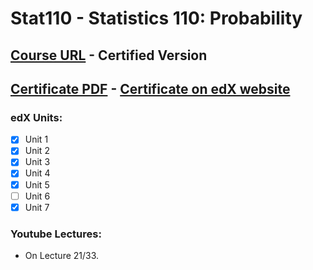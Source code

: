# Stat110 - Statistics 110: Probability

## [Course URL](https://learning.edx.org/course/course-v1:HarvardX+STAT110x+2T2021/home) - Certified Version

## [Certificate PDF](https://github.com/Erfan-Online/Harvard-Stat110/blob/main/Certificate_Stat110.pdf) - [Certificate on edX website](https://courses.edx.org/certificates/dda7e730252e4c0d94e1cf59ef88e17f)

### edX Units:
- [x] Unit 1
- [x] Unit 2
- [x] Unit 3
- [x] Unit 4
- [x] Unit 5
- [ ] Unit 6
- [x] Unit 7 

### Youtube Lectures:
* On Lecture 21/33.
